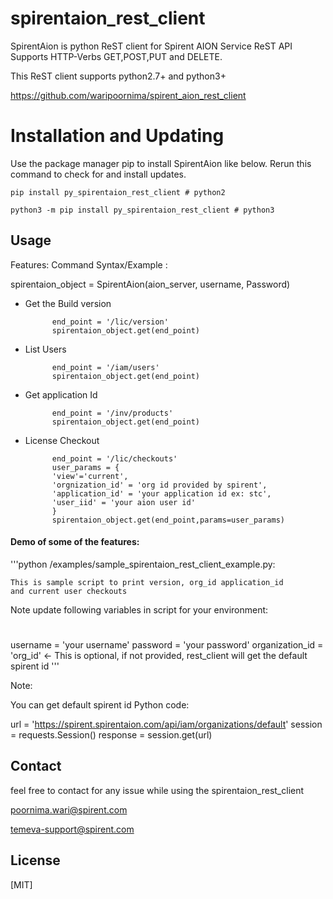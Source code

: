 # spirentaion_rest_client

SpirentAion is python ReST client for Spirent AION Service ReST API Supports HTTP-Verbs GET,POST,PUT and DELETE. 

This ReST client supports python2.7+ and python3+

https://github.com/waripoornima/spirent_aion_rest_client

# Installation and Updating
Use the package manager pip to install SpirentAion like below.
Rerun this command to check for and install updates.

	pip install py_spirentaion_rest_client # python2

	python3 -m pip install py_spirentaion_rest_client # python3


## Usage
Features:
Command Syntax/Example :

   spirentaion_object = SpirentAion(aion_server, username, Password)

* Get the Build version

			end_point = '/lic/version'
			spirentaion_object.get(end_point)


* List Users
			
			end_point = '/iam/users'
			spirentaion_object.get(end_point)


* Get application Id

			end_point = '/inv/products'
			spirentaion_object.get(end_point)

* License Checkout

			end_point = '/lic/checkouts'
			user_params = {
  			'view'='current',
			'orgnization_id' = 'org id provided by spirent',
			'application_id' = 'your application id ex: stc',
  			'user_iid' = 'your aion user id'
			}
			spirentaion_object.get(end_point,params=user_params)
                
#### Demo of some of the features:
'''python
/examples/sample_spirentaion_rest_client_example.py:

	This is sample script to print version, org_id application_id 
	and current user checkouts

Note update following variables in script for your environment:
# 
username = 'your username'
password = 'your password'
organization_id = 'org_id' <- This is optional, if not provided, rest_client will get the default spirent id 
'''

Note: 

You can get default spirent id 
Python code:

url = 'https://spirent.spirentaion.com/api/iam/organizations/default'
session = requests.Session()
response = session.get(url)


## Contact
feel free to contact for any issue while using the spirentaion_rest_client

poornima.wari@spirent.com

temeva-support@spirent.com

## License
[MIT]
